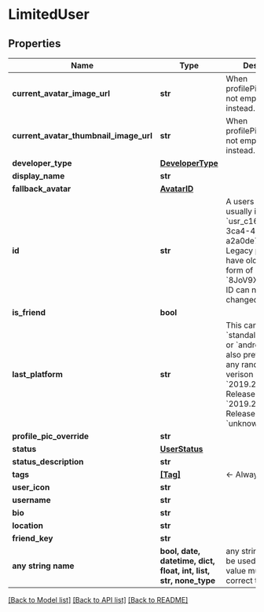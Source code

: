# LimitedUser


## Properties
Name | Type | Description | Notes
------------ | ------------- | ------------- | -------------
**current_avatar_image_url** | **str** | When profilePicOverride is not empty, use it instead. | 
**current_avatar_thumbnail_image_url** | **str** | When profilePicOverride is not empty, use it instead. | 
**developer_type** | [**DeveloperType**](DeveloperType.md) |  | 
**display_name** | **str** |  | 
**fallback_avatar** | [**AvatarID**](AvatarID.md) |  | 
**id** | **str** | A users unique ID, usually in the form of &#x60;usr_c1644b5b-3ca4-45b4-97c6-a2a0de70d469&#x60;. Legacy players can have old IDs in the form of &#x60;8JoV9XEdpo&#x60;. The ID can never be changed. | 
**is_friend** | **bool** |  | 
**last_platform** | **str** | This can be &#x60;standalonewindows&#x60; or &#x60;android&#x60;, but can also pretty much be any random Unity verison such as &#x60;2019.2.4-801-Release&#x60; or &#x60;2019.2.2-772-Release&#x60; or even &#x60;unknownplatform&#x60;. | 
**profile_pic_override** | **str** |  | 
**status** | [**UserStatus**](UserStatus.md) |  | 
**status_description** | **str** |  | 
**tags** | [**[Tag]**](Tag.md) | &lt;- Always empty. | 
**user_icon** | **str** |  | 
**username** | **str** |  | 
**bio** | **str** |  | [optional] 
**location** | **str** |  | [optional] 
**friend_key** | **str** |  | [optional] 
**any string name** | **bool, date, datetime, dict, float, int, list, str, none_type** | any string name can be used but the value must be the correct type | [optional]

[[Back to Model list]](../README.md#documentation-for-models) [[Back to API list]](../README.md#documentation-for-api-endpoints) [[Back to README]](../README.md)


